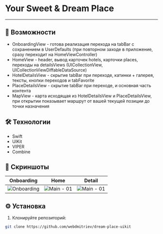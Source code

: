 # Your Sweet & Dream Place

---


## 🚀 Возможности
- OnboardingView - готова реализация перехода на tabBar с сохранением в UserDefaults (при повторном заходе в приложение, сразу переходит на HomeViewController)
- HomeView - header, вывод карточек hotels, карточки places, переходы на detailsViews
(UICollectionView, UICollectionViewDiffableDataSource)
- HotelDetailsView - скрытие tabBar при переходе, катинки + галерея, тексты, кнопки переходов и tabFavorite
- PlaceDetailsView - скрытие tabBar при переходе, и основная часть контента
- MapView - карта исходящая из HotelDetailsView и PlaceDetailsView, при открытии показывает маршрут от вашей текущей позиции до точки назначения

## 🛠 Технологии
- Swift
- UIKit
- VIPER
- Combine

## 📸 Скриншоты
| Onboarding | Home | Detail |
|--------------|--------------|--------------|
| ![Onboarding](https://api.webdmitriev.com/wp-content/uploads/2025/08/dream-place-uikit-onborading.jpg) | ![Main - 01](https://api.webdmitriev.com/wp-content/uploads/2025/08/dream-place-uikit-home.jpg) | ![Main - 01](https://api.webdmitriev.com/wp-content/uploads/2025/08/dream-place-uikit-detail.jpg) |

## ⚙️ Установка

1. Клонируйте репозиторий:

```bash
git clone https://github.com/webdmitriev/dream-place-uikit
```
